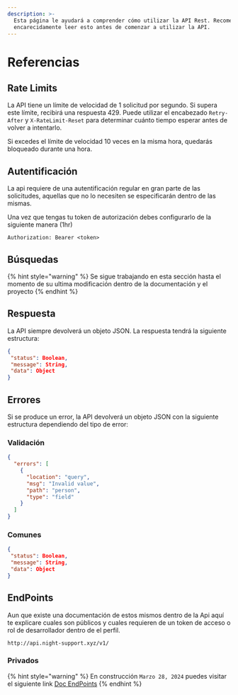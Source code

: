 ```yaml
---
description: >-
  Esta página le ayudará a comprender cómo utilizar la API Rest. Recomendamos
  encarecidamente leer esto antes de comenzar a utilizar la API.
---
```


# Referencias

## Rate Limits

La API tiene un límite de velocidad de 1 solicitud por segundo. Si supera este límite, recibirá una respuesta 429. Puede utilizar el encabezado `Retry-After` y `X-RateLimit-Reset` para determinar cuánto tiempo esperar antes de volver a intentarlo.

Si excedes el límite de velocidad 10 veces en la misma hora, quedarás bloqueado durante una hora.

## Autentificación

La api requiere de una autentificación regular en gran parte de las solicitudes, aquellas que no lo necesiten se especificarán dentro de las mismas.

Una vez que tengas tu token de autorización debes configurarlo de la siguiente manera (1hr)

```
Authorization: Bearer <token>
```

## Búsquedas

{% hint style="warning" %}
Se sigue trabajando en esta sección hasta el momento de su ultima modificación dentro de la documentación y el proyecto
{% endhint %}

## Respuesta

La API siempre devolverá un objeto JSON. La respuesta tendrá la siguiente estructura:

```json
{
 "status": Boolean,
 "message": String,
 "data": Object
}
```

## Errores

Si se produce un error, la API devolverá un objeto JSON con la siguiente estructura dependiendo del tipo de error:

### Validación

```json
{
  "errors": [
    {
      "location": "query",
      "msg": "Invalid value",
      "path": "person",
      "type": "field"
    }
  ]
}
```

### Comunes

```json
{
 "status": Boolean,
 "message": String,
 "data": Object
}
```

## EndPoints

Aun que existe una documentación de estos mismos dentro de la Api aquí te explicare cuales son públicos y cuales requieren de un token de acceso o rol de desarrollador dentro de el perfil.

```
http://api.night-support.xyz/v1/
```

### Privados

{% hint style="warning" %}
En construcción `Marzo 28, 2024` puedes visitar el siguiente link [Doc EndPoints](broken-reference)
{% endhint %}
